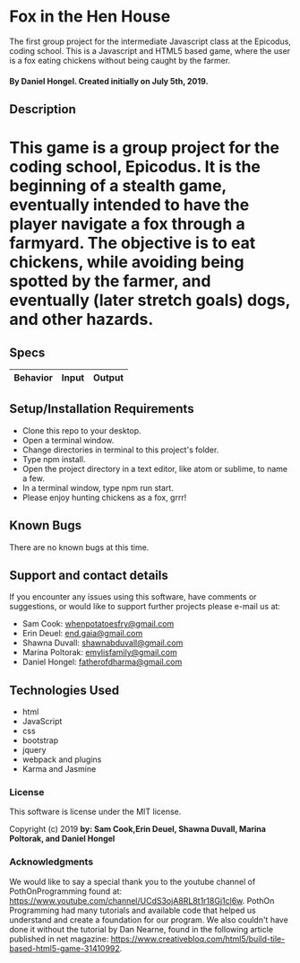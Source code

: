 # Fox in the Hen House

The first group project for the intermediate Javascript class at the Epicodus, coding school. This is a Javascript and HTML5 based game, where the user is a fox eating chickens without being caught by the farmer.

#### By Daniel Hongel. Created initially on July 5th, 2019.

## Description

# This game is a group project for the coding school, Epicodus. It is the beginning of a stealth game, eventually intended to have the player navigate a fox through a farmyard. The objective is to eat chickens, while avoiding being spotted by the farmer, and eventually (later stretch goals) dogs, and other hazards. 


## Specs

|Behavior   |Input      | Output              |
| --------- | :--------| :-------------|



## Setup/Installation Requirements

* Clone this repo to your desktop.
* Open a terminal window.
* Change directories in terminal to this project's folder.
* Type npm install.
* Open the project directory in a text editor, like atom or sublime, to name a few.
* In a terminal window, type npm run start.
* Please enjoy hunting chickens as a fox, grrr!


## Known Bugs

There are no known bugs at this time.

## Support and contact details

If you encounter any issues using this software, have comments or suggestions, or would like to support further projects please e-mail us at:

* Sam Cook: whenpotatoesfry@gmail.com
* Erin Deuel: end.gaia@gmail.com
* Shawna Duvall: shawnabduvall@gmail.com
* Marina Poltorak: emylisfamily@gmail.com
* Daniel Hongel: fatherofdharma@gmail.com


## Technologies Used

* html
* JavaScript
* css
* bootstrap
* jquery
* webpack and plugins
* Karma and Jasmine

### License

This software is license under the MIT license.

Copyright (c) 2019 **by: Sam Cook,Erin Deuel, Shawna Duvall, Marina Poltorak, and Daniel Hongel**

### Acknowledgments

We would like to say a special thank you to the youtube channel of PothOnProgramming found at: https://www.youtube.com/channel/UCdS3ojA8RL8t1r18Gj1cl6w. PothOn Programming had many tutorials and available code that helped us understand and create a foundation for our program. We also couldn't have done it without the tutorial by Dan Nearne, found in the following article published in net magazine: https://www.creativebloq.com/html5/build-tile-based-html5-game-31410992.

